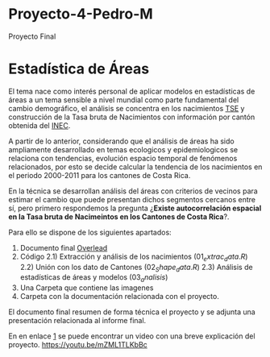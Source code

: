 # Proyecto-4-Pedro-M
Proyecto Final

# Estadística de Áreas

El tema nace como interés personal de aplicar modelos en estadísticas de áreas a un tema sensible a nivel mundial como parte fundamental del cambio demográfico, el análisis se concentra en los nacimientos [TSE](https://www.tse.go.cr/descarga_movimientos.htm) y construcción de la Tasa bruta de Nacimientos con información por cantón obtenida del [INEC](http://www.inec.go.cr/poblacion/nacimientos).

A partir de lo anterior, considerando que el análisis de áreas ha sido ampliamente desarrollado en temas ecologicos y epidemiologicos se relaciona con tendencias, evolución espacio temporal de fenómenos relacionados, por esto se decide calcular la tendencia de los nacimientos en el periodo 2000-2011 para los cantones de Costa Rica.

En la técnica se desarrollan análisis del áreas con criterios de vecinos para estimar el cambio que puede presentan dichos segmentos cercanos entre sí, pero primero respondemos la pregunta ¿**Existe autocorrelación espacial en la Tasa bruta de Nacimeintos en los Cantones de Costa Rica**?.

Para ello se dispone de los siguientes apartados:

1) Documento final [Overlead](https://www.overleaf.com/project/5df2edf98262e400018e19d0)
2) Código 
    2.1) Extracción y análisis de los nacimientos ($01_extrac_data.R$)
    2.2) Unión con los dato de Cantones ($02_Shape_data.R$)
    2.3) Análisis de estadísticas de áreas y modelos ($03_analisis$)
3) Una Carpeta que contiene las imagenes 
4) Carpeta con la documentación relacionada con el proyecto.

El documento final resumen de forma técnica el proyecto y se adjunta una presentación relacionada al informe final.

En en enlace [1](https://youtu.be/mZML1TLKbBc) se puede encontrar un video con una breve explicación del proyecto.
https://youtu.be/mZML1TLKbBc
